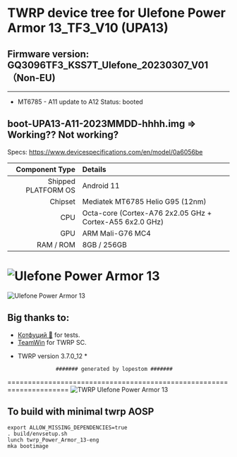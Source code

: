 # TWRP device tree for Ulefone Power Armor 13_TF3_V10 (UPA13)
## Firmware version: GQ3096TF3_KSS7T_Ulefone_20230307_V01（Non-EU)
---------------
- MT6785 - A11 update to A12
Status: booted

boot-UPA13-A11-2023MMDD-hhhh.img => Working?? Not working?
------------------------------------

Specs: https://www.devicespecifications.com/en/model/0a6056be

Component Type | Details
-------:|:-------------------------
Shipped PLATFORM OS	 |  Android 11
Chipset	     |  Mediatek MT6785 Helio G95 (12nm)
CPU	         |  Octa-core (Cortex-A76 2x2.05 GHz + Cortex-A55 6x2.0 GHz)
GPU	         |  ARM Mali-G76 MC4
RAM / ROM	         |  8GB / 256GB

![Ulefone Power Armor 13](https://cdn-files.kimovil.com/default/0006/28/thumb_527428_default_big.jpeg)
===================================================================== 
![Ulefone Power Armor 13](https://github.com/lopestom/device_ulefone_Power_Armor_13/)

## Big thanks to:
- [Котфуций 🐾](https://4pda.to/forum/index.php?showuser=2166242) for tests.
- [TeamWin](https://github.com/TeamWin) for TWRP SC.
* TWRP version 3.7.0_12 *

                  ####### generated by lopestom #######
===================================================================== 
![TWRP Ulefone Power Armor 13](https://github.com/lopestom/device_ulefone_Power_Armor_13/)

## To build with minimal twrp AOSP
```
export ALLOW_MISSING_DEPENDENCIES=true
. build/envsetup.sh
lunch twrp_Power_Armor_13-eng
mka bootimage
```

